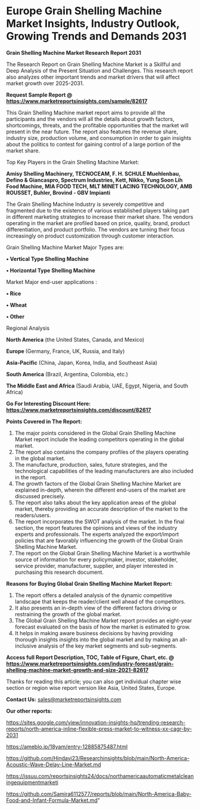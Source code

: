 # Europe Grain Shelling Machine Market Insights, Industry Outlook, Growing Trends and Demands 2031

<strong>Grain Shelling Machine Market Research Report 2031</strong>

The Research Report on Grain Shelling Machine Market is a Skillful and Deep Analysis of the Present Situation and Challenges. This research report also analyzes other important trends and market drivers that will affect market growth over 2025-2031.

<strong>Request Sample Report @ <a href=https://www.marketreportsinsights.com/sample/82617>https://www.marketreportsinsights.com/sample/82617</a></strong>

This Grain Shelling Machine market report aims to provide all the participants and the vendors will all the details about growth factors, shortcomings, threats, and the profitable opportunities that the market will present in the near future. The report also features the revenue share, industry size, production volume, and consumption in order to gain insights about the politics to contest for gaining control of a large portion of the market share.

Top Key Players in the Grain Shelling Machine Market:

<strong>Amisy Shelling Machinery, TECNOCEAM, F. H. SCHULE Muehlenbau, Defino & Giancaspro, Spectrum Industries, Kett, Nikko, Yung Soon Lih Food Machine, MIA FOOD TECH, MLT MINET LACING TECHNOLOGY, AMB ROUSSET, Buhler, Brovind - GBV Impianti</strong>

The Grain Shelling Machine Industry is severely competitive and fragmented due to the existence of various established players taking part in different marketing strategies to increase their market share. The vendors operating in the market are profiled based on price, quality, brand, product differentiation, and product portfolio. The vendors are turning their focus increasingly on product customization through customer interaction.

Grain Shelling Machine Market Major Types are:

<strong>• Vertical Type Shelling Machine

• Horizontal Type Shelling Machine</strong>

Market Major end-user applications :

<strong>• Rice

• Wheat

• Other</strong>

Regional Analysis

</u><strong><b>North America</b></strong> (the United States, Canada, and Mexico)

<strong><b>Europe </b></strong>(Germany, France, UK, Russia, and Italy)

<strong><b>Asia-Pacific</b></strong> (China, Japan, Korea, India, and Southeast Asia)

<strong><b>South America</b></strong> (Brazil, Argentina, Colombia, etc.)

<strong><b>The Middle East and Africa</b></strong> (Saudi Arabia, UAE, Egypt, Nigeria, and South Africa)

<strong>Go For Interesting Discount Here: <a href=https://www.marketreportsinsights.com/discount/82617>https://www.marketreportsinsights.com/discount/82617</a></strong>

<strong>Points Covered in The Report:</strong>
<ol>
  <li>The major points considered in the Global Grain Shelling Machine Market report include the leading competitors operating in the global market.</li>
  <li>The report also contains the company profiles of the players operating in the global market.</li>
  <li>The manufacture, production, sales, future strategies, and the technological capabilities of the leading manufacturers are also included in the report.</li>
  <li>The growth factors of the Global Grain Shelling Machine Market are explained in-depth, wherein the different end-users of the market are discussed precisely.</li>
  <li>The report also talks about the key application areas of the global market, thereby providing an accurate description of the market to the readers/users.</li>
  <li>The report incorporates the SWOT analysis of the market. In the final section, the report features the opinions and views of the industry experts and professionals. The experts analyzed the export/import policies that are favorably influencing the growth of the Global Grain Shelling Machine Market.</li>
  <li>The report on the Global Grain Shelling Machine Market is a worthwhile source of information for every policymaker, investor, stakeholder, service provider, manufacturer, supplier, and player interested in purchasing this research document.</li>
</ol>
<strong>Reasons for Buying Global Grain Shelling Machine Market Report:</strong>

<ol>
  <li>The report offers a detailed analysis of the dynamic competitive landscape that keeps the reader/client well ahead of the competitors.</li>
  <li>It also presents an in-depth view of the different factors driving or restraining the growth of the global market.</li>
  <li>The Global Grain Shelling Machine Market report provides an eight-year forecast evaluated on the basis of how the market is estimated to grow.</li>
  <li>It helps in making aware business decisions by having providing thorough insights insights into the global market and by making an all-inclusive analysis of the key market segments and sub-segments.</li>
</ol>
<strong>Access full Report Description, TOC, Table of Figure, Chart, etc. @ <a href=https://www.marketreportsinsights.com/industry-forecast/grain-shelling-machine-market-growth-and-size-2021-82617>https://www.marketreportsinsights.com/industry-forecast/grain-shelling-machine-market-growth-and-size-2021-82617</a></strong>


Thanks for reading this article; you can also get individual chapter wise section or region wise report version like Asia, United States, Europe.

<strong>Contact Us:</strong>
sales@marketreportsinsights.com

<strong>Our other reports:</strong>

<a href=https://sites.google.com/view/innovation-insights-hq/trending-research-reports/north-america-inline-flexible-press-market-to-witness-xx-cagr-by-2031>https://sites.google.com/view/innovation-insights-hq/trending-research-reports/north-america-inline-flexible-press-market-to-witness-xx-cagr-by-2031</a>

<a href=https://ameblo.jp/18yam/entry-12885875487.html>https://ameblo.jp/18yam/entry-12885875487.html</a>

<a href=https://github.com/Hindavi23/Researchinsights/blob/main/North-America-Acoustic-Wave-Delay-Line-Market.md>https://github.com/Hindavi23/Researchinsights/blob/main/North-America-Acoustic-Wave-Delay-Line-Market.md</a>

<a href=https://issuu.com/reportsinsights24/docs/northamericaautomaticmetalcleaningequipmentmarketi>https://issuu.com/reportsinsights24/docs/northamericaautomaticmetalcleaningequipmentmarketi</a>

<a href=https://github.com/Samira6112577/reports/blob/main/North-America-Baby-Food-and-Infant-Formula-Market.md>https://github.com/Samira6112577/reports/blob/main/North-America-Baby-Food-and-Infant-Formula-Market.md</a>"
